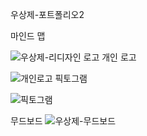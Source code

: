 우상제-포트폴리오2

마인드 맵


![우상제-리디자인 로고](https://user-images.githubusercontent.com/57715672/139250745-1325a06a-3382-476f-9227-296fc9928742.jpg)
개인 로고

![개인로고](https://user-images.githubusercontent.com/57715672/139250963-3a6580a4-edb2-46fd-ac95-4f7afa470f0d.jpg)
픽토그램

![픽토그램](https://user-images.githubusercontent.com/57715672/139250984-034351d2-30f8-4773-991f-172a5ba1d0b7.jpg)

무드보드
![우상제-무드보드](https://user-images.githubusercontent.com/57715672/177254820-5e969bf9-12b1-4f08-951a-691b98b2e51e.png)
